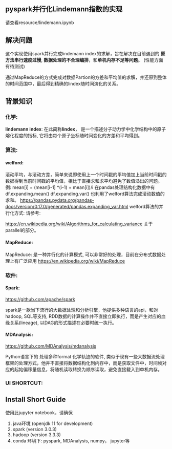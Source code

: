 ## pyspark并行化Lindemann指数的实现

请查看resource/lindemann.ipynb

## 解决问题
这个实现使用spark并行完成lindemann index的求解，旨在解决在目前遇到的 **原方法串行速度过慢**, **数据处理的不合理编排**，和**单机内存不足等问题**。 (性能方面有待测试)

通过MapReduce的方式完成对数据Partion的方差和平均值的求解，并还原到整体的时间范围中，最后得到精确的lindex随时间演化的关系。


## 背景知识
### **化学**: 
**lindemann index**: 在此简称**lindex**， 是一个描述分子动力学中化学结构中的原子熔化程度的指标, 它将由每个原子坐标随时间变化的方差和平均得到。

### **算法**: 
#### **welford**: 
滚动平均，与滚动方差，简单来说即使用上一个时间戳的平均值加上当前时间戳的数据得到当前时间戳的平均值，相比于直接求和求平均避免了数值溢出的问题。
例: mean[i] = (mean[i-1] *(i-1) + mean[i])/i
在pandas处理结构化数据中有 df.expanding.mean() df.expanding.var() 也利用了welford算法完成滚动数值的求和。
https://pandas.pydata.org/pandas-docs/version/0.17.0/generated/pandas.expanding_var.html
welford算法的并行化方式: 请参考: 

https://en.wikipedia.org/wiki/Algorithms_for_calculating_variance  关于parallel的部分。
#### **MapReduce**:
MapReduce: 是一种并行化的计算模式, 可以非常好的处理，目前在分布式数据处理上有广泛应用
https://en.wikipedia.org/wiki/MapReduce

### **软件**:

#### **Spark**: 
https://github.com/apache/spark

spark是一款当下流行的大数据处理和分析引擎，他提供多种语言的api，和对hadoop, SQL等支持, RDD数据的计算操作并不直接立即执行，而是产生对应的血缘关系(lineage), 以DAG的形式描述在必要时统一执行。


#### **MDAnalysis**: 
https://github.com/MDAnalysis/mdanalysis

Python语言下的 处理多种format 化学轨迹的软件, 类似于现有一些大数据流处理框架的处理方式，他并不直接将数据结构化到内存中，而是获取文件中，时间帧对应的起始偏移量信息，将随机读取转换为顺序读取，避免直接载入到单机内存。


### **UI SHORTCUT**: 




## **Install Short Guide**
使用此jupyter notebook，请确保
1. java环境 (openjdk 11 for development)
2. spark (version 3.0.3)
3. hadoop (version 3.3.3)
4. conda 环境下: pyspark, MDAnalysis, numpy， jupyter等 

